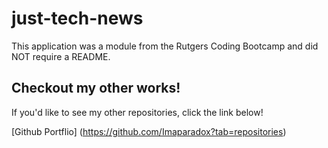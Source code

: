 # just-tech-news
This application was a module from the Rutgers Coding Bootcamp and did NOT require a README.

## Checkout my other works!
If you'd like to see my other repositories, click the link below!

[Github Portflio] (https://github.com/Imaparadox?tab=repositories) 
